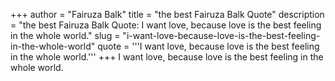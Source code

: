 +++
author = "Fairuza Balk"
title = "the best Fairuza Balk Quote"
description = "the best Fairuza Balk Quote: I want love, because love is the best feeling in the whole world."
slug = "i-want-love-because-love-is-the-best-feeling-in-the-whole-world"
quote = '''I want love, because love is the best feeling in the whole world.'''
+++
I want love, because love is the best feeling in the whole world.
